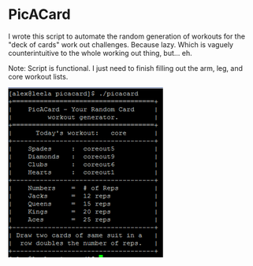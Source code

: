 # PicACard
I wrote this script to automate the random generation of workouts for the "deck of cards" work out challenges.  Because lazy. Which is vaguely counterintuitive to the whole working out thing, but... eh.

Note: Script is functional. I just need to finish filling out the arm, leg, and core workout lists. 

![Alt text](inc/picacard.png)
